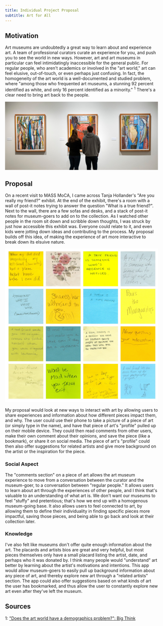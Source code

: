 ```yaml
---
title: Individual Project Proposal
subtitle: Art for All
---
```


## Motivation

Art museums are undoubtedly a great way to learn about and experience art. 
A team of professional curators curate an experience for you, and push you to see the world in new ways. However, art and art museums in particular can feel intimidatingly inaccessible for the general public. For regular people, who aren't academics or involved in the "art world," art can feel elusive, out-of-touch, or even perhaps just confusing. In fact, the homogeneity of the art world is a well-documented and studied problem, where "among those who frequented art museums, a stunning 92 percent identified as white, and only 16 percent identified as a minority." <sup>1</sup> 
There's a clear need to bring art back to the people. 

<img src="../img/art-museum.jpg" alt="Art Museum" style="max-width: 100%;"/>  

## Proposal

On a recent visit to MASS MoCA, I came across Tanja Hollander's "Are you really my friend?" exhibit. At the end of the exhibit, there's a room with a wall of post-it notes trying to answer the question "What is a true friend?". Next to the wall, there are a few sofas and desks, and a stack of post-it notes for museum-goers to add on to the collection. As I watched other people in the room sit down and scribble down thoughts, I was struck by just how accessible this exhibit was. Everyone could relate to it, and even kids were jotting down ideas and contributing to the process. My proposal builds off this idea, of making the experience of art more interactive to break down its elsuive nature. 

<img src="../img/massmoca.jpg" alt="Mass MoCA post its" style="max-width: 100%;"/>  

My proposal would look at new ways to interact with art by allowing users to share experiences and information about how different pieces impact them, and why.
The user could use their phone to take a picture of a piece of art (or simply type in the name), and have that 
piece of art's "profile" pulled up on their mobile device. They could then read comments from other users, make their own 
comment about their opinions, and save the piece (like a bookmark), or share it on social media. The piece of art's "profile" 
could then also offer suggestions for related artists and give more background on the artist or the inspiration for the piece. 

### Social Aspect

The "comments section" on a piece of art allows the art museum experience to move from a conversation between the curator and the museum-goer, to a conversation between "regular people." 
It allows users to learn about art through the experiences of other people, and I think that's valuable to an understanding of what art is. 
We don't want our museums to feel "stuffy" and pretentious; that's how we end up with a homogenous museum-going base. 
It also allows users to feel connected to art, by allowing them to define their individuality in finding specific pieces more 
impactful, saving those pieces, and being able to go back and look at their collection later. 

### Knowledge

I've also felt like museums don't offer quite enough information about the art. The placards and artists bios are great and very helpful, 
but most pieces themselves only have a small placard listing the artist, date, and perhaps who it was donated by. I think many 
people would "understand" art better by learning about the artist's motivations and intentions. This app would allow museum-goers to easily pull up background information about any piece of art, and thereby explore new art through a "related artists" section. The app could also offer suggestions 
based on what kinds of art the user has bookmarked, and thus allow the user to constantly explore new art even after they've left the museum. 


## Sources

1: ["Does the art world have a demographics problem?": Big Think](http://bigthink.com/Picture-This/does-the-art-world-have-a-demographics-problem)
